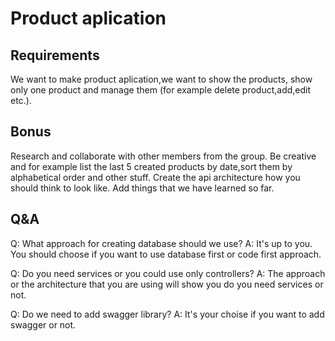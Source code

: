 # Product aplication

## Requirements

We want to make product aplication,we want to show the products, show only one product and manage them (for example delete product,add,edit etc.).

## Bonus
Research and collaborate with other members from the group. 
Be creative and for example list the last 5 created products by date,sort them by alphabetical order and other stuff.
Create the api architecture how you should think to look like. Add things that we have learned so far.

## Q&A

Q: What approach for creating database should we use?
A: It's up to you. You should choose if you want to use database first or code first approach.


Q: Do you need services or you could use only controllers?
A: The approach or the architecture that you are using will show you do you need services or not.

Q: Do we need to add swagger library?
A: It's your choise if you want to add swagger or not.